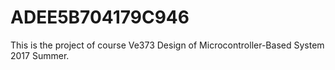 # ADEE5B704179C946
This is the project of course Ve373 Design of Microcontroller-Based System 2017 Summer.
